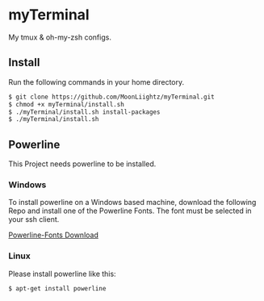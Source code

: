 # myTerminal
My tmux &amp; oh-my-zsh configs.

## Install 
Run the following commands in your home directory.

```bash
$ git clone https://github.com/MoonLiightz/myTerminal.git
$ chmod +x myTerminal/install.sh
$ ./myTerminal/install.sh install-packages
$ ./myTerminal/install.sh
```

## Powerline
This Project needs powerline to be installed.

### Windows
To install powerline on a Windows based machine, download the following Repo
and install one of the Powerline Fonts. The font must be selected in your
ssh client.

[Powerline-Fonts Download](https://github.com/powerline/fonts)

### Linux
Please install powerline like this:
```bash
$ apt-get install powerline
```